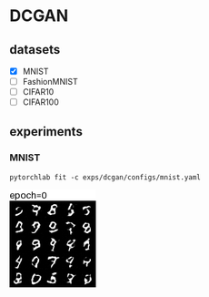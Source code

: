 # DCGAN
## datasets
- [x] MNIST
- [ ] FashionMNIST
- [ ] CIFAR10
- [ ] CIFAR100

## experiments
### MNIST
```shell
pytorchlab fit -c exps/dcgan/configs/mnist.yaml
```
![alt text](images/mnist.gif)